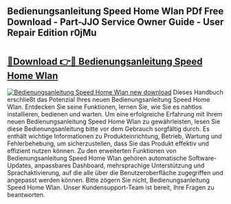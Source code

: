 ## Bedienungsanleitung Speed Home Wlan PDf Free Download - Part-JJO Service Owner Guide - User Repair Edition r0jMu

# <h2><a href="http://df37t7h.blite.top/?on=Bedienungsanleitung+Speed+Home+Wlan">🔗Download 👉🔴 Bedienungsanleitung Speed Home Wlan</a></h2>

[![Bedienungsanleitung Speed Home Wlan new download](https://i.imgur.com/lujVjoI.png)](http://df37t7h.blite.top/?on=Bedienungsanleitung+Speed+Home+Wlan)
Dieses Handbuch erschließt das Potenzial Ihres neuen Bedienungsanleitung Speed Home Wlan. Entdecken Sie seine Funktionen, lernen Sie, wie Sie es nahtlos installieren, bedienen und warten. Um eine erfolgreiche Erfahrung mit Ihrem neuen Bedienungsanleitung Speed Home Wlan zu gewährleisten, lesen Sie diese Bedienungsanleitung bitte vor dem Gebrauch sorgfältig durch. Es enthält wichtige Informationen zu Produkteinrichtung, Betrieb, Wartung und Fehlerbehebung, um sicherzustellen, dass Sie das Produkt effektiv und effizient nutzen können. Zu den erweiterten Funktionen von Bedienungsanleitung Speed Home Wlan gehören automatische Software-Updates, anpassbares Dashboard, mehrsprachige Unterstützung und Sprachaktivierung, auf die alle über die Benutzeroberfläche zugegriffen und angepasst werden können. Bitte zögern Sie nicht, Bedienungsanleitung Speed Home Wlan. Unser Kundensupport-Team ist bereit, Ihre Fragen zu beantworten.
